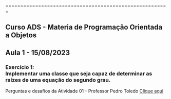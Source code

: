 =======================================================
## Curso ADS - Materia de Programação Orientada a Objetos <br>

## Aula 1 - 15/08/2023
<h3>Exercício 1: <br> Implementar uma classe que seja capaz de determinar as raízes de uma equação do segundo grau. </h3>
<p> Perguntas e desafios da Atividade 01 - Professor Pedro Toledo <a href="Atividades/Atividade - Aula 1/Java_Eq2Grau/readme.md"> Clique aqui </a></p>

